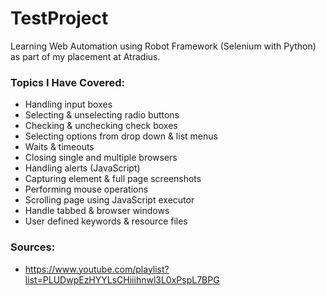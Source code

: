# TestProject
Learning Web Automation using Robot Framework (Selenium with Python) as part of my placement at Atradius.

### Topics I Have Covered: 
- Handling input boxes
- Selecting & unselecting radio buttons
- Checking & unchecking check boxes
- Selecting options from drop down & list menus
- Waits & timeouts
- Closing single and multiple browsers
- Handling alerts (JavaScript)
- Capturing element & full page screenshots
- Performing mouse operations
- Scrolling page using JavaScript executor
- Handle tabbed & browser windows
- User defined keywords & resource files

### Sources: 
- https://www.youtube.com/playlist?list=PLUDwpEzHYYLsCHiiihnwl3L0xPspL7BPG

